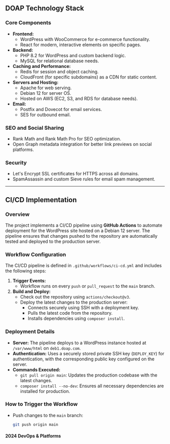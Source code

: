 ## DOAP Technology Stack

### Core Components
- **Frontend:**
  - WordPress with WooCommerce for e-commerce functionality.
  - React for modern, interactive elements on specific pages.
- **Backend:**
  - PHP 8.2 for WordPress and custom backend logic.
  - MySQL for relational database needs.
- **Caching and Performance:**
  - Redis for session and object caching.
  - CloudFront (for specific subdomains) as a CDN for static content.
- **Servers and Hosting:**
  - Apache for web serving.
  - Debian 12 for server OS.
  - Hosted on AWS (EC2, S3, and RDS for database needs).
- **Email:**
  - Postfix and Dovecot for email services.
  - SES for outbound email.

### SEO and Social Sharing
- Rank Math and Rank Math Pro for SEO optimization.
- Open Graph metadata integration for better link previews on social platforms.

### Security
- Let's Encrypt SSL certificates for HTTPS across all domains.
- SpamAssassin and custom Sieve rules for email spam management.

---

## CI/CD Implementation

### Overview
The project implements a CI/CD pipeline using **GitHub Actions** to automate deployment for the WordPress site hosted on a Debian 12 server. The pipeline ensures that changes pushed to the repository are automatically tested and deployed to the production server.

### Workflow Configuration
The CI/CD pipeline is defined in `.github/workflows/ci-cd.yml` and includes the following steps:
1. **Trigger Events:**
   - Workflow runs on every `push` or `pull_request` to the `main` branch.
2. **Build and Deploy:**
   - Check out the repository using `actions/checkout@v3`.
   - Deploy the latest changes to the production server:
     - Connects securely using SSH with a deployment key.
     - Pulls the latest code from the repository.
     - Installs dependencies using `composer install`.

### Deployment Details
- **Server:** The pipeline deploys to a WordPress instance hosted at `/var/www/html` on `deb1.doap.com`.
- **Authentication:** Uses a securely stored private SSH key (`DEPLOY_KEY`) for authentication, with the corresponding public key configured on the server.
- **Commands Executed:**
  - `git pull origin main`: Updates the production codebase with the latest changes.
  - `composer install --no-dev`: Ensures all necessary dependencies are installed for production.

### How to Trigger the Workflow
- Push changes to the `main` branch:
  ```bash
  git push origin main


#### 2024 DevOps & Platforms

